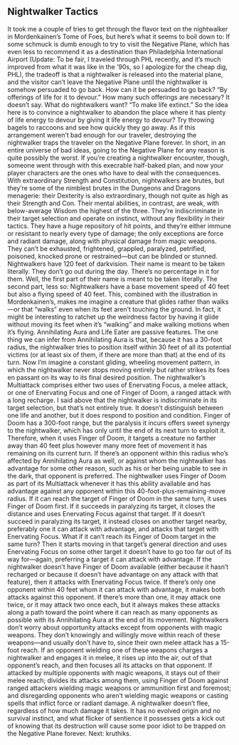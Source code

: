 ## Nightwalker Tactics

It took me a couple of tries to get through the flavor text on the nightwalker in Mordenkainen’s Tome of Foes, but here’s what it seems to boil down to: If some schmuck is dumb enough to try to visit the Negative Plane, which has even less to recommend it as a destination than Philadelphia International Airport (Update: To be fair, I traveled through PHL recently, and it’s much improved from what it was like in the ’90s, so I apologize for the cheap dig, PHL), the tradeoff is that a nightwalker is released into the material plane, and the visitor can’t leave the Negative Plane until the nightwalker is somehow persuaded to go back. How can it be persuaded to go back? “By offerings of life for it to devour.” How many such offerings are necessary? It doesn’t say. What do nightwalkers want? “To make life extinct.” So the idea here is to convince a nightwalker to abandon the place where it has plenty of life energy to devour by giving it life energy to devour? Try throwing bagels to raccoons and see how quickly they go away.
As if this arrangement weren’t bad enough for our traveler, destroying the nightwalker traps the traveler on the Negative Plane forever. In short, in an entire universe of bad ideas, going to the Negative Plane for any reason is quite possibly the worst. If you’re creating a nightwalker encounter, though, someone went through with this execrable half-baked plan, and now your player characters are the ones who have to deal with the consequences.
With extraordinary Strength and Constitution, nightwalkers are brutes, but they’re some of the nimblest brutes in the Dungeons and Dragons menagerie: their Dexterity is also extraordinary, though not quite as high as their Strength and Con. Their mental abilities, in contrast, are weak, with below-average Wisdom the highest of the three. They’re indiscriminate in their target selection and operate on instinct, without any flexibility in their tactics.
They have a huge repository of hit points, and they’re either immune or resistant to nearly every type of damage; the only exceptions are force and radiant damage, along with physical damage from magic weapons. They can’t be exhausted, frightened, grappled, paralyzed, petrified, poisoned, knocked prone or restrained—but can be blinded or stunned.
Nightwalkers have 120 feet of darkvision. Their name is meant to be taken literally. They don’t go out during the day. There’s no percentage in it for them.
Well, the first part of their name is meant to be taken literally. The second part, less so: Nightwalkers have a base movement speed of 40 feet but also a flying speed of 40 feet. This, combined with the illustration in Mordenkainen’s, makes me imagine a creature that glides rather than walks—or that “walks” even when its feet aren’t touching the ground. In fact, it might be interesting to ratchet up the weirdness factor by having it glide without moving its feet when it’s “walking” and make walking motions when it’s flying.
Annihilating Aura and Life Eater are passive features. The one thing we can infer from Annihilating Aura is that, because it has a 30-foot radius, the nightwalker tries to position itself within 30 feet of all its potential victims (or at least six of them, if there are more than that) at the end of its turn. Now I’m imagine a constant gliding, wheeling movement pattern, in which the nightwalker never stops moving entirely but rather strikes its foes en passant on its way to its final desired position.
The nightwalker’s Multiattack comprises either two uses of Enervating Focus, a melee attack, or one of Enervating Focus and one of Finger of Doom, a ranged attack with a long recharge. I said above that the nightwalker is indiscriminate in its target selection, but that’s not entirely true. It doesn’t distinguish between one life and another, but it does respond to position and condition. Finger of Doom has a 300-foot range, but the paralysis it incurs offers sweet synergy to the nightwalker, which has only until the end of its next turn to exploit it. Therefore, when it uses Finger of Doom, it targets a creature no farther away than 40 feet plus however many more feet of movement it has remaining on its current turn. If there’s an opponent within this radius who’s affected by Annihilating Aura as well, or against whom the nightwalker has advantage for some other reason, such as his or her being unable to see in the dark, that opponent is preferred.
The nightwalker uses Finger of Doom as part of its Multiattack whenever it has this ability available and has advantage against any opponent within this 40-foot-plus-remaining-move radius. If it can reach the target of Finger of Doom in the same turn, it uses Finger of Doom first. If it succeeds in paralyzing its target, it closes the distance and uses Enervating Focus against that target. If it doesn’t succeed in paralyzing its target, it instead closes on another target nearby, preferably one it can attack with advantage, and attacks that target with Enervating Focus.
What if it can’t reach its Finger of Doom target in the same turn? Then it starts moving in that target’s general direction and uses Enervating Focus on some other target it doesn’t have to go too far out of its way for—again, preferring a target it can attack with advantage.
If the nightwalker doesn’t have Finger of Doom available (either because it hasn’t recharged or because it doesn’t have advantage on any attack with that feature), then it attacks with Enervating Focus twice. If there’s only one opponent within 40 feet whom it can attack with advantage, it makes both attacks against this opponent. If there’s more than one, it may attack one twice, or it may attack two once each, but it always makes these attacks along a path toward the point where it can reach as many opponents as possible with its Annihilating Aura at the end of its movement.
Nightwalkers don’t worry about opportunity attacks except from opponents with magic weapons. They don’t knowingly and willingly move within reach of these weapons—and usually don’t have to, since their own melee attack has a 15-foot reach. If an opponent wielding one of these weapons charges a nightwalker and engages it in melee, it rises up into the air, out of that opponent’s reach, and then focuses all its attacks on that opponent. If attacked by multiple opponents with magic weapons, it stays out of their melee reach; divides its attacks among them, using Finger of Doom against ranged attackers wielding magic weapons or ammunition first and foremost; and disregarding opponents who aren’t wielding magic weapons or casting spells that inflict force or radiant damage.
A nightwalker doesn’t flee, regardless of how much damage it takes. It has no evolved origin and no survival instinct, and what flicker of sentience it possesses gets a kick out of knowing that its destruction will cause some poor idiot to be trapped on the Negative Plane forever.
Next: kruthiks.
